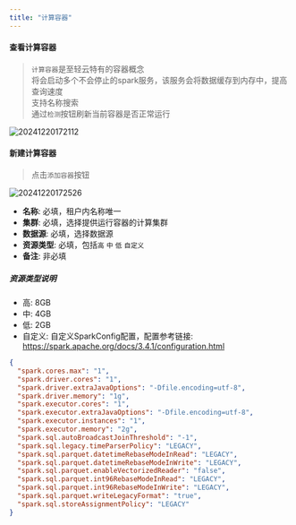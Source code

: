 ```yaml
---
title: "计算容器"
---
```


#### 查看计算容器

> `计算容器`是至轻云特有的容器概念   
> 将会启动多个不会停止的spark服务，该服务会将数据缓存到内存中，提高查询速度   
> 支持名称搜索   
> 通过`检测`按钮刷新当前容器是否正常运行

![20241220172112](https://img.isxcode.com/picgo/20241220172112.png)

#### 新建计算容器

> 点击`添加容器`按钮

![20241220172526](https://img.isxcode.com/picgo/20241220172526.png)

- **名称**: 必填，租户内名称唯一 
- **集群**: 必填，选择提供运行容器的计算集群
- **数据源**: 必填，选择数据源 
- **资源类型**: 必填，包括`高` `中` `低` `自定义` 
- **备注**: 非必填

##### 资源类型说明

- 高: 8GB 
- 中: 4GB 
- 低: 2GB 
- 自定义: 自定义SparkConfig配置，配置参考链接: https://spark.apache.org/docs/3.4.1/configuration.html

```json
{
  "spark.cores.max": "1",
  "spark.driver.cores": "1",
  "spark.driver.extraJavaOptions": "-Dfile.encoding=utf-8",
  "spark.driver.memory": "1g",
  "spark.executor.cores": "1",
  "spark.executor.extraJavaOptions": "-Dfile.encoding=utf-8",
  "spark.executor.instances": "1",
  "spark.executor.memory": "2g",
  "spark.sql.autoBroadcastJoinThreshold": "-1",
  "spark.sql.legacy.timeParserPolicy": "LEGACY",
  "spark.sql.parquet.datetimeRebaseModeInRead": "LEGACY",
  "spark.sql.parquet.datetimeRebaseModeInWrite": "LEGACY",
  "spark.sql.parquet.enableVectorizedReader": "false",
  "spark.sql.parquet.int96RebaseModeInRead": "LEGACY",
  "spark.sql.parquet.int96RebaseModeInWrite": "LEGACY",
  "spark.sql.parquet.writeLegacyFormat": "true",
  "spark.sql.storeAssignmentPolicy": "LEGACY"
}
```